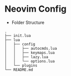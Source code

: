 
# Neovim Config

* Folder Structure
```
.
├── init.lua
├── lua
│   ├── config
│   │   ├── autocmds.lua
│   │   ├── keymaps.lua
│   │   ├── lazy.lua
│   │   └── options.lua
│   └── plugins
└── README.md
```
